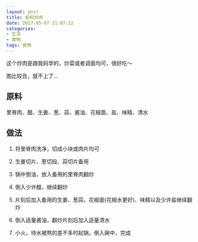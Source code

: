 ```yaml
---
layout: post
title: 如何炒肉
date: 2017-05-07 21:07:12
categories: 
- 生活
- 食物
tags: 食物
---
```

这个炒肉是跟我妈学的，炒菜或者调面均可，很好吃～

图比较丑，就不上了...

## 原料

里脊肉、醋、生姜、葱、蒜、酱油、花椒面、盐、味精、清水

## 做法

1. 将里脊肉洗净，切成小块或肉片均可

2. 生姜切片、葱切段、蒜切片备用

3. 锅中倒油，放入备用的里脊肉翻炒

4. 倒入少许醋，继续翻炒

5. 片刻后加入备用的生姜、葱蒜，花椒面(花椒水更好)、味精以及少许盐继续翻炒

6. 倒入适量酱油，翻炒片刻后加入适量清水

7. 小火，待水被熬的差不多时起锅，倒入碗中，完成

<!-- more -->